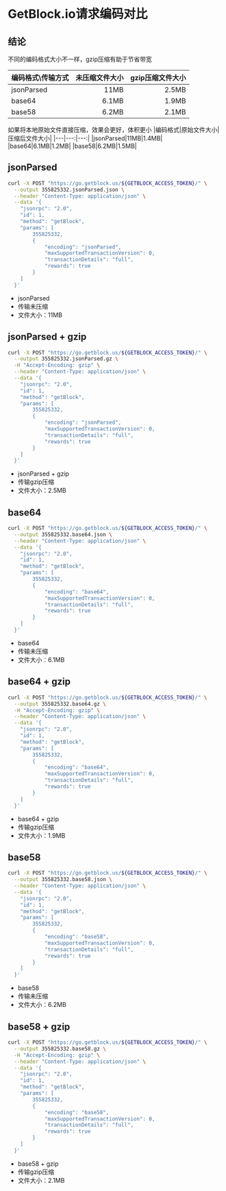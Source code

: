 # GetBlock.io请求编码对比

## 结论

不同的编码格式大小不一样，gzip压缩有助于节省带宽

|编码格式\传输方式|未压缩文件大小|gzip压缩文件大小|
|:---|---:|---:|
|jsonParsed|11MB|2.5MB|
|base64|6.1MB|1.9MB|
|base58|6.2MB|2.1MB|

如果将本地原始文件直接压缩，效果会更好，体积更小
|编码格式|原始文件大小|压缩后文件大小|
|---|---:|---:|
|jsonParsed|11MB|1.4MB|
|base64|6.1MB|1.2MB|
|base58|6.2MB|1.5MB|


## jsonParsed
```bash
curl -X POST "https://go.getblock.us/${GETBLOCK_ACCESS_TOKEN}/" \
  --output 355825332.jsonParsed.json \
  --header "Content-Type: application/json" \
  --data '{
    "jsonrpc": "2.0",
    "id": 1,
    "method": "getBlock",
    "params": [
        355825332,
        {
            "encoding": "jsonParsed",
            "maxSupportedTransactionVersion": 0,
            "transactionDetails": "full",
            "rewards": true
        }
    ]
  }'
```
- jsonParsed
- 传输未压缩
- 文件大小：11MB

## jsonParsed + gzip
```bash
curl -X POST "https://go.getblock.us/${GETBLOCK_ACCESS_TOKEN}/" \
  --output 355825332.jsonParsed.gz \
  -H "Accept-Encoding: gzip" \
  --header "Content-Type: application/json" \
  --data '{
    "jsonrpc": "2.0",
    "id": 1,
    "method": "getBlock",
    "params": [
        355825332,
        {
            "encoding": "jsonParsed",
            "maxSupportedTransactionVersion": 0,
            "transactionDetails": "full",
            "rewards": true
        }
    ]
  }'
```
- jsonParsed + gzip
- 传输gzip压缩
- 文件大小：2.5MB

## base64
```bash
curl -X POST "https://go.getblock.us/${GETBLOCK_ACCESS_TOKEN}/" \
  --output 355825332.base64.json \
  --header "Content-Type: application/json" \
  --data '{
    "jsonrpc": "2.0",
    "id": 1,
    "method": "getBlock",
    "params": [
        355825332,
        {
            "encoding": "base64",
            "maxSupportedTransactionVersion": 0,
            "transactionDetails": "full",
            "rewards": true
        }
    ]
  }'
```
- base64
- 传输未压缩
- 文件大小：6.1MB

## base64 + gzip
```bash
curl -X POST "https://go.getblock.us/${GETBLOCK_ACCESS_TOKEN}/" \
  --output 355825332.base64.gz \
  -H "Accept-Encoding: gzip" \
  --header "Content-Type: application/json" \
  --data '{
    "jsonrpc": "2.0",
    "id": 1,
    "method": "getBlock",
    "params": [
        355825332,
        {
            "encoding": "base64",
            "maxSupportedTransactionVersion": 0,
            "transactionDetails": "full",
            "rewards": true
        }
    ]
  }'
```
- base64 + gzip
- 传输gzip压缩
- 文件大小：1.9MB

## base58
```bash
curl -X POST "https://go.getblock.us/${GETBLOCK_ACCESS_TOKEN}/" \
  --output 355825332.base58.json \
  --header "Content-Type: application/json" \
  --data '{
    "jsonrpc": "2.0",
    "id": 1,
    "method": "getBlock",
    "params": [
        355825332,
        {
            "encoding": "base58",
            "maxSupportedTransactionVersion": 0,
            "transactionDetails": "full",
            "rewards": true
        }
    ]
  }'
```
- base58
- 传输未压缩
- 文件大小：6.2MB

## base58 + gzip
```bash
curl -X POST "https://go.getblock.us/${GETBLOCK_ACCESS_TOKEN}/" \
  --output 355825332.base58.gz \
  -H "Accept-Encoding: gzip" \
  --header "Content-Type: application/json" \
  --data '{
    "jsonrpc": "2.0",
    "id": 1,
    "method": "getBlock",
    "params": [
        355825332,
        {
            "encoding": "base58",
            "maxSupportedTransactionVersion": 0,
            "transactionDetails": "full",
            "rewards": true
        }
    ]
  }'
```
- base58 + gzip
- 传输gzip压缩
- 文件大小：2.1MB
